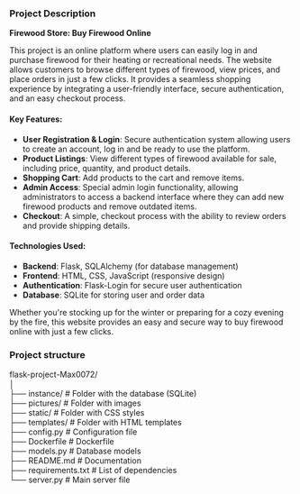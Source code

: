 ### Project Description

**Firewood Store: Buy Firewood Online**

This project is an online platform where users can easily log in and purchase firewood for their heating or recreational needs. The website allows customers to browse different types of firewood, view prices, and place orders in just a few clicks. It provides a seamless shopping experience by integrating a user-friendly interface, secure authentication, and an easy checkout process.

#### Key Features:
- **User Registration & Login**: Secure authentication system allowing users to create an account, log in and be ready to use the platform.
- **Product Listings**: View different types of firewood available for sale, including price, quantity, and product details.
- **Shopping Cart**: Add products to the cart and remove items.
- **Admin Access**: Special admin login functionality, allowing administrators to access a backend interface where they can add new firewood products and remove outdated items.
- **Checkout**: A simple, checkout process with the ability to review orders and provide shipping details.

#### Technologies Used:
- **Backend**: Flask, SQLAlchemy (for database management)
- **Frontend**: HTML, CSS, JavaScript (responsive design)
- **Authentication**: Flask-Login for secure user authentication
- **Database**: SQLite for storing user and order data

Whether you're stocking up for the winter or preparing for a cozy evening by the fire, this website provides an easy and secure way to buy firewood online with just a few clicks.


### Project structure
flask-project-Max0072/                                      <br>
 │                                                           <br>
├── instance/          # Folder with the database (SQLite)  <br>
├── pictures/          # Folder with images                 <br>
├── static/            # Folder with CSS styles             <br>
├── templates/         # Folder with HTML templates         <br>
├── config.py          # Configuration file                 <br>
├── Dockerfile          # Dockerfile                        <br>
├── models.py          # Database models                    <br>
├── README.md          # Documentation                      <br>
├── requirements.txt   # List of dependencies               <br>
└── server.py          # Main server file                   <br>

